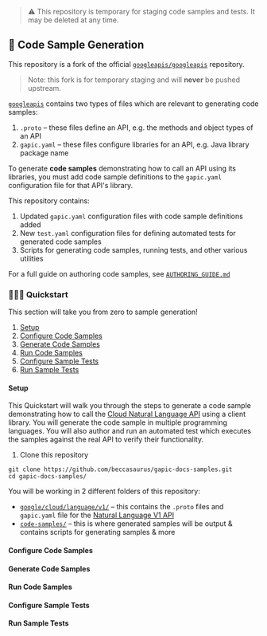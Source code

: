 > ⚠️ This repository is temporary for staging code samples and tests. It may be deleted at any time.

## 🦇 Code Sample Generation

[googleapis]: https://github.com/googleapis/googleapis

This repository is a fork of the official [`googleapis/googleapis`][googleapis] repository.

> Note: this fork is for temporary staging and will **never** be pushed upstream.

[`googleapis`][googleapis] contains two types of files which are relevant to generating code samples:

 1. `.proto` – these files define an API, e.g. the methods and object types of an API
 2. `gapic.yaml` – these files configure libraries for an API, e.g. Java library package name

To generate **code samples** demonstrating how to call an API using its libraries,
you must add code sample definitions to the `gapic.yaml` configuration file for that API's library.

This repository contains:

 1. Updated `gapic.yaml` configuration files with code sample definitions added
 2. New `test.yaml` configuration files for defining automated tests for generated code samples
 3. Scripts for generating code samples, running tests, and other various utilities

For a full guide on authoring code samples, see [`AUTHORING_GUIDE.md`](AUTHORING_GUIDE.md)

### 🏃🏼‍♀️ Quickstart

This section will take you from zero to sample generation!

 1. [Setup](/)
 1. [Configure Code Samples](/)
 1. [Generate Code Samples](/)
 1. [Run Code Samples](/)
 1. [Configure Sample Tests](/)
 1. [Run Sample Tests](/)
 
#### Setup

This Quickstart will walk you through the steps to generate a code sample demonstrating how to call the [Cloud Natural Language API][Natural Language] using a client library. You will generate the code sample in multiple programming languages. You will also author and run an automated test which executes the samples against the real API to verify their functionality.

1. Clone this repository

```
git clone https://github.com/beccasaurus/gapic-docs-samples.git
cd gapic-docs-samples/
```

You will be working in 2 different folders of this repository:

 - [`google/cloud/language/v1/`][Natural Language Dir] – this contains the `.proto` files and `gapic.yaml` file for the [Natural Language V1 API][Natural Language V1]
 - [`code-samples/`][Code Samples Dir] – this is where generated samples will be output & contains scripts for generating samples & more

#### Configure Code Samples

#### Generate Code Samples

#### Run Code Samples

#### Configure Sample Tests

#### Run Sample Tests

[Code Samples Dir]: https://github.com/beccasaurus/gapic-docs-samples/tree/master/code-samples
[Natural Language Dir]: https://github.com/beccasaurus/gapic-docs-samples/tree/master/google/cloud/language/v1
[Natural Language]: https://cloud.google.com/natural-language/docs/
[Natural Language V1]: https://cloud.google.com/natural-language/docs/reference/rpc/google.cloud.language.v1
